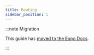 ```yaml
---
title: Routing
sidebar_position: 1
---
```


:::note Migration

This guide has [moved to the Expo Docs](https://docs.expo.dev/routing/create-pages/).

:::
